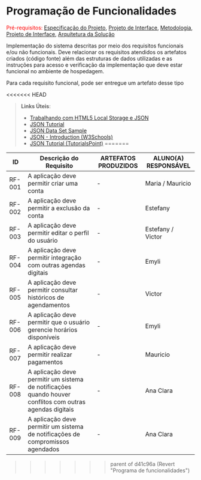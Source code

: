 # Programação de Funcionalidades

<span style="color:red">Pré-requisitos: <a href="2-Especificação do Projeto.md"> Especificação do Projeto</a></span>, <a href="3-Projeto de Interface.md"> Projeto de Interface</a>, <a href="4-Metodologia.md"> Metodologia</a>, <a href="3-Projeto de Interface.md"> Projeto de Interface</a>, <a href="5-Arquitetura da Solução.md"> Arquitetura da Solução</a>

Implementação do sistema descritas por meio dos requisitos funcionais e/ou não funcionais. Deve relacionar os requisitos atendidos os artefatos criados (código fonte) além das estruturas de dados utilizadas e as instruções para acesso e verificação da implementação que deve estar funcional no ambiente de hospedagem.

Para cada requisito funcional, pode ser entregue um artefato desse tipo

<<<<<<< HEAD
> **Links Úteis**:
>
> - [Trabalhando com HTML5 Local Storage e JSON](https://www.devmedia.com.br/trabalhando-com-html5-local-storage-e-json/29045)
> - [JSON Tutorial](https://www.w3resource.com/JSON)
> - [JSON Data Set Sample](https://opensource.adobe.com/Spry/samples/data_region/JSONDataSetSample.html)
> - [JSON - Introduction (W3Schools)](https://www.w3schools.com/js/js_json_intro.asp)
> - [JSON Tutorial (TutorialsPoint)](https://www.tutorialspoint.com/json/index.htm)
=======

|ID    | Descrição do Requisito  | ARTEFATOS PRODUZIDOS | ALUNO(A) RESPONSÁVEL  |
|------|-------------------------|----------------------|------------------------|
|RF-001| A aplicação deve permitir criar uma conta | - |    Maria / Mauricio |
|RF-002| A aplicação deve permitir a exclusão da conta  | - |   Estefany   |
|RF-003| A aplicação deve permitir editar o perfil do usuário | - |    Estefany / Victor   |
|RF-004| A aplicação deve permitir integração com outras agendas digitais | - |  Emyli
|RF-005| A aplicação deve permitir consultar históricos de agendamentos  | - |   Victor   |
|RF-006| A aplicação deve permitir que o usuário gerencie horários disponíveis  | - |   Emyli    |
|RF-007|A aplicação deve permitir realizar pagamentos   | - |    Mauricio  |
|RF-008| A aplicação deve permitir um sistema de notificações quando houver conflitos com outras  agendas digitais   | - |  Ana Clara |
|RF-009| A aplicação deve permitir um sistema de notificações de compromissos agendados  | -|   Ana Clara   |

>>>>>>> parent of d41c96a (Revert "Programa de funcionalidades")
